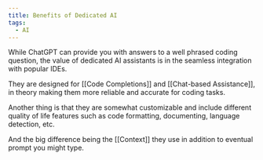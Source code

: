 ```yaml
---
title: Benefits of Dedicated AI
tags:
  - AI
---
```

While ChatGPT can provide you with answers to a well phrased coding question, the value of dedicated AI assistants is in the seamless integration with popular IDEs.

They are designed for [[Code Completions]] and [[Chat-based Assistance]], in theory making them more reliable and accurate for coding tasks.

Another thing is that they are somewhat customizable and include different quality of life features such as code formatting, documenting, language detection, etc.

And the big difference being the [[Context]] they use in addition to eventual prompt you might type.